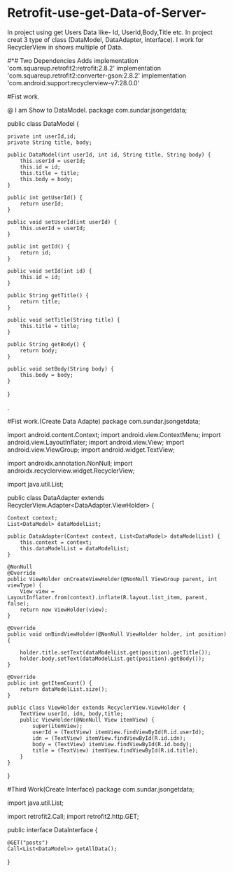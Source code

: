 # Retrofit-use-get-Data-of-Server-
In project using get Users Data like- Id, UserId,Body,Title etc.
In project creat 3 type of class (DataModel, DataAdapter, Interface).
I work for RecyclerView in shows multiple of Data.

#*# Two Dependencies Adds
implementation 'com.squareup.retrofit2:retrofit:2.8.2'
implementation 'com.squareup.retrofit2:converter-gson:2.8.2'
implementation 'com.android.support:recyclerview-v7:28.0.0'


#Fist work.

@ I am Show to DataModel.
package com.sundar.jsongetdata;

public class DataModel {

    private int userId,id;
    private String title, body;

    public DataModel(int userId, int id, String title, String body) {
        this.userId = userId;
        this.id = id;
        this.title = title;
        this.body = body;
    }

    public int getUserId() {
        return userId;
    }

    public void setUserId(int userId) {
        this.userId = userId;
    }

    public int getId() {
        return id;
    }

    public void setId(int id) {
        this.id = id;
    }

    public String getTitle() {
        return title;
    }

    public void setTitle(String title) {
        this.title = title;
    }

    public String getBody() {
        return body;
    }

    public void setBody(String body) {
        this.body = body;
    }
}

.

#Fist work.(Create Data Adapte)
package com.sundar.jsongetdata;

import android.content.Context;
import android.view.ContextMenu;
import android.view.LayoutInflater;
import android.view.View;
import android.view.ViewGroup;
import android.widget.TextView;

import androidx.annotation.NonNull;
import androidx.recyclerview.widget.RecyclerView;

import java.util.List;

public class DataAdapter extends RecyclerView.Adapter<DataAdapter.ViewHolder> {

    Context context;
    List<DataModel> dataModelList;

    public DataAdapter(Context context, List<DataModel> dataModelList) {
        this.context = context;
        this.dataModelList = dataModelList;
    }

    @NonNull
    @Override
    public ViewHolder onCreateViewHolder(@NonNull ViewGroup parent, int viewType) {
        View view = LayoutInflater.from(context).inflate(R.layout.list_item, parent, false);
        return new ViewHolder(view);
    }

    @Override
    public void onBindViewHolder(@NonNull ViewHolder holder, int position) {

        holder.title.setText(dataModelList.get(position).getTitle());
        holder.body.setText(dataModelList.get(position).getBody());
    }

    @Override
    public int getItemCount() {
        return dataModelList.size();
    }

    public class ViewHolder extends RecyclerView.ViewHolder {
        TextView userId, idn, body,title;
        public ViewHolder(@NonNull View itemView) {
            super(itemView);
            userId = (TextView) itemView.findViewById(R.id.userId);
            idn = (TextView) itemView.findViewById(R.id.idn);
            body = (TextView) itemView.findViewById(R.id.body);
            title = (TextView) itemView.findViewById(R.id.title);
        }
    }
}

#Third Work(Create Interface)
package com.sundar.jsongetdata;

import java.util.List;

import retrofit2.Call;
import retrofit2.http.GET;

public interface DataInterface {

    @GET("posts")
    Call<List<DataModel>> getAllData();
}
